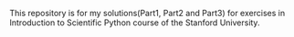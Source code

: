 This repository is for my solutions(Part1, Part2 and Part3) for exercises in Introduction to Scientific Python course of the Stanford University.
